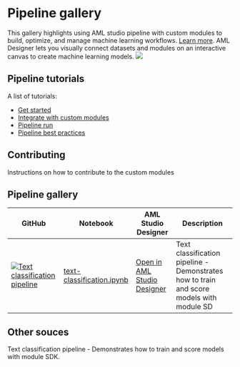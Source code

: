 # Pipeline gallery
This gallery highlights using AML studio pipeline with custom modules to build, optimize, and manage machine learning workflows. [Learn more](https://docs.microsoft.com/en-us/azure/machine-learning/concept-ml-pipelines).
AML Designer lets you visually connect datasets and modules on an interactive canvas to create machine learning models.
![](https://camo.githubusercontent.com/1df59ecdbba29601542845a268b7766adfac8ba0/68747470733a2f2f7265636f64617461736574732e626c6f622e636f72652e77696e646f77732e6e65742f696d616765732f64657369676e65722d647261672d616e642d64726f702e676966)

## Pipeline tutorials
A list of tutorials:
- [Get started](#)
- [Integrate with custom modules](#)
- [Pipeline run](#)
- [Pipeline best practices](#)

## Contributing
Instructions on how to contribute to the custom modules

## Pipeline gallery
| GitHub | Notebook | AML Studio Designer | Description|
| --- | --- | --- | --- |
|![](https://contentmamluswest001.blob.core.windows.net/content/14b2744cf8d6418c87ffddc3f3127242/9502630827244d60a1214f250e3bbca7/464eb78e197d4440a332a129d8d523eb/image?20608223568773365)[Text classification pipeline](https://github.com/Azure/DesignerPrivatePreviewFeatures/blob/master/azureml-modules/samples/text-classification.ipynb)|[text-classification.ipynb](https://github.com/Azure/DesignerPrivatePreviewFeatures/blob/master/azureml-modules/samples/text-classification.ipynb)|[Open in AML Studio Designer](https://github.com/Azure/DesignerPrivatePreviewFeatures/blob/master/azureml-modules/samples/text-classification.ipynb)|Text classification pipeline - Demonstrates how to train and score models with module SD|

## Other souces

 Text classification pipeline - Demonstrates how to train and score models with module SDK.